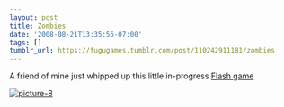 ```yaml
---
layout: post
title: Zombies
date: '2008-08-21T13:35:56-07:00'
tags: []
tumblr_url: https://fugugames.tumblr.com/post/110242911181/zombies
---
```

A friend of mine just whipped up this little in-progress [Flash game](http://tzomb.technicat.com/tzomb/public/zworld/playgame)

[![](http://itshardtofondlepenguins.com/wp-content/uploads/2008/08/picture-8.png "picture-8")](http://itshardtofondlepenguins.com/wp-content/uploads/2008/08/picture-8.png)

